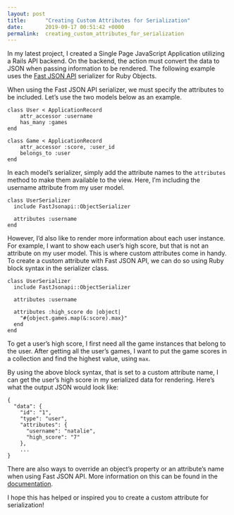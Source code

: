 ```yaml
---
layout: post
title:      "Creating Custom Attributes for Serialization"
date:       2019-09-17 00:51:42 +0000
permalink:  creating_custom_attributes_for_serialization
---
```



In my latest project, I created a Single Page JavaScript Application utilizing a Rails API backend. On the backend, the action must convert the data to JSON when passing information to be rendered. The following example uses the [Fast JSON API](https://github.com/Netflix/fast_jsonapi) serializer for Ruby Objects. 

When using the Fast JSON API serializer, we must specify the attributes to be included. Let’s use the two models below as an example. 

```
class User < ApplicationRecord
    attr_accessor :username
    has_many :games
end

class Game < ApplicationRecord
    attr_accessor :score, :user_id
    belongs_to :user
end
```

In each model’s serializer, simply add the attribute names to the `attributes` method to make them available to the view. Here, I’m including the username attribute from my user model. 

```
class UserSerializer
  include FastJsonapi::ObjectSerializer

  attributes :username
end
```

However, I’d also like to render more information about each user instance. For example, I want to show each user’s high score, but that is not an attribute on my user model. This is where custom attributes come in handy. To create a custom attribute with Fast JSON API, we can do so using Ruby block syntax in the serializer class.

```
class UserSerializer
  include FastJsonapi::ObjectSerializer

  attributes :username

  attributes :high_score do |object|
    "#{object.games.map(&:score).max}"
  end
end
```

To get a user’s high score, I first need all the game instances that belong to the user. After getting all the user’s games, I want to put the game scores in a collection and find the highest value, using `max`. 

By using the above block syntax, that is set to a custom attribute name, I can get the user’s high score in my serialized data for rendering. Here’s what the output JSON would look like: 

```
{
  "data": {
    "id": "1",
    "type": "user",
    "attributes": {
      "username": "natalie",
      "high_score": "7"
    },
    ...
}
```

There are also ways to override an object’s property or an attribute’s name when using Fast JSON API. More information on this can be found in the [documentation](https://github.com/Netflix/fast_jsonapi#attributes). 

I hope this has helped or inspired you to create a custom attribute for serialization!
